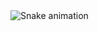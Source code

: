 <img src="https://raw.githubusercontent.com/karulkemal/karulkemal/output/snake.svg" alt="Snake animation" />
